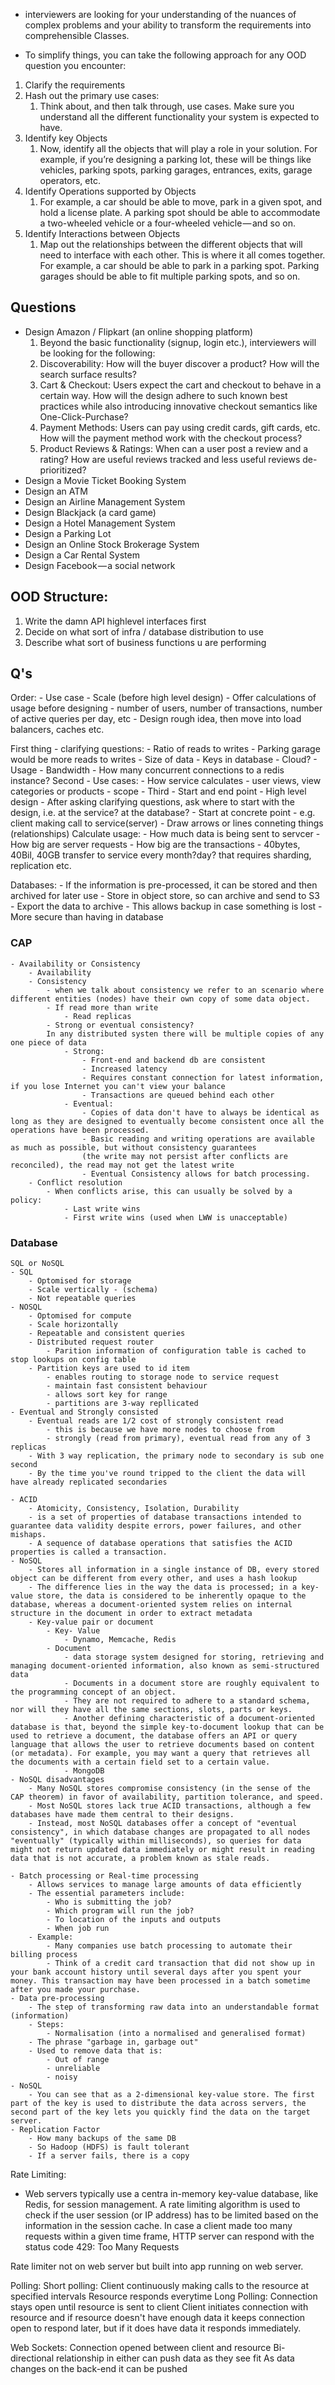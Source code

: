 - interviewers are looking for your understanding of the nuances of complex problems and your ability to transform the requirements into comprehensible Classes.

- To simplify things, you can take the following approach for any OOD question you encounter:
1. Clarify the requirements
2. Hash out the primary use cases:
    1. Think about, and then talk through, use cases. Make sure you understand all the different functionality your system is expected to have.
3. Identify key Objects
    1. Now, identify all the objects that will play a role in your solution. For example, if you’re designing a parking lot, these will be things like vehicles, parking spots, parking garages, entrances, exits, garage operators, etc.
4. Identify Operations supported by Objects
    1. For example, a car should be able to move, park in a given spot, and hold a license plate. A parking spot should be able to accommodate a two-wheeled vehicle or a four-wheeled vehicle — and so on.
5. Identify Interactions between Objects
    1. Map out the relationships between the different objects that will need to interface with each other. This is where it all comes together. For example, a car should be able to park in a parking spot. Parking garages should be able to fit multiple parking spots, and so on.


## Questions
- Design Amazon / Flipkart (an online shopping platform)
    1. Beyond the basic functionality (signup, login etc.), interviewers will be looking for the following:
    2. Discoverability: How will the buyer discover a product? How will the search surface results?
    3. Cart & Checkout: Users expect the cart and checkout to behave in a certain way. How will the design adhere to such known best practices while also introducing innovative checkout semantics like One-Click-Purchase?
    4. Payment Methods: Users can pay using credit cards, gift cards, etc. How will the payment method work with the checkout process?
    5. Product Reviews & Ratings: When can a user post a review and a rating? How are useful reviews tracked and less useful reviews de-prioritized?
- Design a Movie Ticket Booking System
- Design an ATM
- Design an Airline Management System
- Design Blackjack (a card game)
- Design a Hotel Management System
- Design a Parking Lot
- Design an Online Stock Brokerage System
- Design a Car Rental System
- Design Facebook — a social network

## OOD Structure:
1. Write the damn API highlevel interfaces first
2. Decide on what sort of infra / database distribution to use
3. Describe what sort of business functions u are performing

## Q's
Order:
    - Use case
    - Scale (before high level design)
    - Offer calculations of usage before designing
        - number of users, number of transactions, number of active queries per day, etc
    - Design rough idea, then move into load balancers, caches etc.

First thing - clarifying questions:
    - Ratio of reads to writes
        - Parking garage would be more reads to writes
    - Size of data
    - Keys in database
    - Cloud?
    - Usage
        - Bandwidth
        - How many concurrent connections to a redis instance?
Second - Use cases:
    - How service calculates
    - user views, view categories or products
    - scope
    - 
Third - Start and end point
    - High level design
    - After asking clarifying questions, ask where to start with the design, i.e. at the service? at the database?
    - Start at concrete point
        - e.g. client making call to service(server)
    - Draw arrows or lines conneting things (relationships)
Calculate usage:
    - How much data is being sent to servcer
    - How big are server requests
    - How big are the transactions
    - 40bytes, 40Bil, 40GB transfer to service every month?day? that requires sharding, replication etc.

Databases:
    - If the information is pre-processed, it can be stored and then archived for later use
    - Store in object store, so can archive and send to S3
        - Export the data to archive
        - This allows backup in case something is lost
        - More secure than having in database

### CAP
    - Availability or Consistency
        - Availability
        - Consistency
            - when we talk about consistency we refer to an scenario where different entities (nodes) have their own copy of some data object.
            - If read more than write
                - Read replicas 
            - Strong or eventual consistency?
            In any distributed systen there will be multiple copies of any one piece of data
                - Strong:
                    - Front-end and backend db are consistent
                    - Increased latency
                    - Requires constant connection for latest information, if you lose Internet you can't view your balance 
                    - Transactions are queued behind each other
                - Eventual:
                    - Copies of data don't have to always be identical as long as they are designed to eventually become consistent once all the operations have been processed.
                    - Basic reading and writing operations are available as much as possible, but without consistency guarantees
                    (the write may not persist after conflicts are reconciled), the read may not get the latest write
                    - Eventual Consistency allows for batch processing.
        - Conflict resolution
            - When conflicts arise, this can usually be solved by a policy:
                - Last write wins
                - First write wins (used when LWW is unacceptable)

### Database
    SQL or NoSQL
    - SQL
        - Optomised for storage
        - Scale vertically - (schema)
        - Not repeatable queries
    - NOSQL
        - Optomised for compute
        - Scale horizontally
        - Repeatable and consistent queries
        - Distributed request router
            - Parition information of configuration table is cached to stop lookups on config table
        - Partition keys are used to id item
            - enables routing to storage node to service request
            - maintain fast consistent behaviour
            - allows sort key for range
            - partitions are 3-way repllicated
    - Eventual and Strongly consisted
        - Eventual reads are 1/2 cost of strongly consistent read
            - this is because we have more nodes to choose from
            - strongly (read from primary), eventual read from any of 3 replicas
        - With 3 way replication, the primary node to secondary is sub one second
        - By the time you've round tripped to the client the data will have already replicated secondaries 

    - ACID
        - Atomicity, Consistency, Isolation, Durability
        - is a set of properties of database transactions intended to guarantee data validity despite errors, power failures, and other mishaps.
        - A sequence of database operations that satisfies the ACID properties is called a transaction.
    - NoSQL
        - Stores all information in a single instance of DB, every stored object can be different from every other, and uses a hash lookup
        - The difference lies in the way the data is processed; in a key-value store, the data is considered to be inherently opaque to the database, whereas a document-oriented system relies on internal structure in the document in order to extract metadata 
        - Key-value pair or document
            - Key- Value
                - Dynamo, Memcache, Redis
            - Document
                - data storage system designed for storing, retrieving and managing document-oriented information, also known as semi-structured data
                - Documents in a document store are roughly equivalent to the programming concept of an object.
                - They are not required to adhere to a standard schema, nor will they have all the same sections, slots, parts or keys. 
                - Another defining characteristic of a document-oriented database is that, beyond the simple key-to-document lookup that can be used to retrieve a document, the database offers an API or query language that allows the user to retrieve documents based on content (or metadata). For example, you may want a query that retrieves all the documents with a certain field set to a certain value. 
                - MongoDB
    - NoSQL disadvantages
        - Many NoSQL stores compromise consistency (in the sense of the CAP theorem) in favor of availability, partition tolerance, and speed.
        - Most NoSQL stores lack true ACID transactions, although a few databases have made them central to their designs.
        - Instead, most NoSQL databases offer a concept of "eventual consistency", in which database changes are propagated to all nodes "eventually" (typically within milliseconds), so queries for data might not return updated data immediately or might result in reading data that is not accurate, a problem known as stale reads.

    - Batch processing or Real-time processing
        - Allows services to manage large amounts of data efficiently
        - The essential parameters include:
            - Who is submitting the job?
            - Which program will run the job?
            - To location of the inputs and outputs
            - When job run
        - Example:
            - Many companies use batch processing to automate their billing process
            - Think of a credit card transaction that did not show up in your bank account history until several days after you spent your money. This transaction may have been processed in a batch sometime after you made your purchase.
    - Data pre-processing 
        - The step of transforming raw data into an understandable format (information)
        - Steps:
            - Normalisation (into a normalised and generalised format)
        - The phrase "garbage in, garbage out"
        - Used to remove data that is:
            - Out of range
            - unreliable
            - noisy
    - NoSQL
        - You can see that as a 2-dimensional key-value store. The first part of the key is used to distribute the data across servers, the second part of the key lets you quickly find the data on the target server.
    - Replication Factor
        - How many backups of the same DB
        - So Hadoop (HDFS) is fault tolerant
        - If a server fails, there is a copy

Rate Limiting:
- Web servers typically use a centra in-memory key-value database, like Redis, for session management. A rate limiting algorithm is used to check if the user session (or IP address) has to be limited based on the information in the session cache.
In case a client made too many requests within a given time frame, HTTP server can respond with the status code 429: Too Many Requests

Rate limiter not on web server but built into app running on web server.

Polling:
Short polling: Client continuously making calls to the resource at specified intervals
Resource responds everytime
Long Polling: Connection stays open until resource is sent to client
Client initiates connection with resource and if resource doesn't have enough data it keeps connection open to respond later, but if it does have data it responds immediately.

Web Sockets: Connection opened between client and resource
Bi-directional relationship in either can push data as they see fit
As data changes on the back-end it can be pushed


